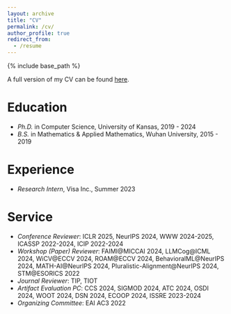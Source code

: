 ```yaml
---
layout: archive
title: "CV"
permalink: /cv/
author_profile: true
redirect_from:
  - /resume
---
```


{% include base_path %}

A full version of my CV can be found [here](http://liuzey.github.io/files/cv.pdf).

Education
======
* *Ph.D.* in Computer Science, University of Kansas, 2019 - 2024
* *B.S.* in Mathematics & Applied Mathematics, Wuhan University, 2015 - 2019

Experience
======
* *Research Intern*, Visa Inc., Summer 2023
  
Service
======
* *Conference Reviewer*: ICLR 2025, NeurIPS 2024, WWW 2024-2025, ICASSP 2022-2024, ICIP 2022-2024
* *Workshop (Paper) Reviewer*: FAIMI@MICCAI 2024, LLMCog@ICML 2024, WiCV@ECCV 2024, ROAM@ECCV 2024, BehavioralML@NeurIPS 2024, MATH-AI@NeurIPS 2024, Pluralistic-Alignment@NeurIPS 2024, STM@ESORICS 2022
* *Journal Reviewer*: TIP, TIOT
* *Artifact Evaluation PC*: CCS 2024, SIGMOD 2024, ATC 2024, OSDI 2024, WOOT 2024, DSN 2024, ECOOP 2024, ISSRE 2023-2024
* *Organizing Committee*: EAI AC3 2022
